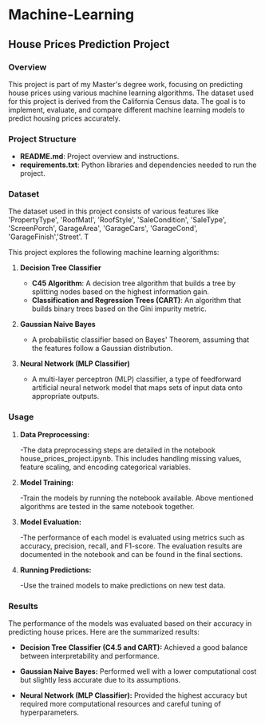 # Machine-Learning

## House Prices Prediction Project

### Overview

This project is part of my Master's degree work, focusing on predicting house prices using various machine learning algorithms. The dataset used for this project is derived from the California Census data. The goal is to implement, evaluate, and compare different machine learning models to predict housing prices accurately.

### Project Structure

- **README.md**: Project overview and instructions.
- **requirements.txt**: Python libraries and dependencies needed to run the project.

### Dataset
The dataset used in this project consists of various features like 'PropertyType', 'RoofMatl', 'RoofStyle', 'SaleCondition', 'SaleType', 'ScreenPorch', GarageArea', 'GarageCars', 'GarageCond', 'GarageFinish','Street'. T

This project explores the following machine learning algorithms:

1. **Decision Tree Classifier**
   - **C45 Algorithm**: A decision tree algorithm that builds a tree by splitting nodes based on the highest information gain.
   - **Classification and Regression Trees (CART)**: An algorithm that builds binary trees based on the Gini impurity metric.

2. **Gaussian Naive Bayes**
   - A probabilistic classifier based on Bayes' Theorem, assuming that the features follow a Gaussian distribution.

3. **Neural Network (MLP Classifier)**
   - A multi-layer perceptron (MLP) classifier, a type of feedforward artificial neural network model that maps sets of input data onto appropriate outputs.

### Usage
1. **Data Preprocessing:**

   -The data preprocessing steps are detailed in the notebook house_prices_project.ipynb. This includes handling missing values, feature    scaling, and encoding categorical variables.

2. **Model Training:**

   -Train the models by running the notebook available. Above mentioned algorithms are tested in the same notebook together. 
   
3. **Model Evaluation:**

   -The performance of each model is evaluated using metrics such as accuracy, precision, recall, and F1-score. The evaluation results are documented in the notebook and can be found in the final sections.
   
4. **Running Predictions:**

   -Use the trained models to make predictions on new test data.

### Results
The performance of the models was evaluated based on their accuracy in predicting house prices. Here are the summarized results:

   - **Decision Tree Classifier (C4.5 and CART):** Achieved a good balance between interpretability and performance.

   - **Gaussian Naive Bayes:** Performed well with a lower computational cost but slightly less accurate due to its assumptions.

   - **Neural Network (MLP Classifier):** Provided the highest accuracy but required more computational resources and careful tuning of 
hyperparameters.
